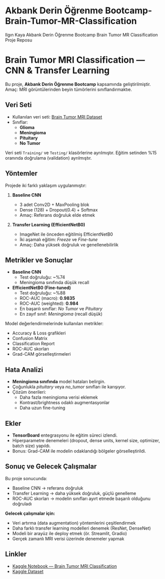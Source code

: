 # Akbank Derin Öğrenme Bootcamp-Brain-Tumor-MR-Classification
Ilgın Kaya Akbank Derin Öğrenme Bootcamp Brain Tumor MR Classification Proje Reposu
# Brain Tumor MRI Classification — CNN & Transfer Learning

Bu proje, **Akbank Derin Öğrenme Bootcamp** kapsamında geliştirilmiştir.  
Amaç: MRI görüntülerinden beyin tümörlerini sınıflandırmaktıe.  

## Veri Seti
- Kullanılan veri seti: [Brain Tumor MRI Dataset](https://www.kaggle.com/datasets)  
- Sınıflar:
  - **Glioma**
  - **Meningioma**
  - **Pituitary**
  - **No Tumor**

Veri seti `Training/` ve `Testing/` klasörlerine ayrılmıştır. Eğitim setinden %15 oranında doğrulama (validation) ayrılmıştır.



##  Yöntemler
Projede iki farklı yaklaşım uygulanmıştır:

1. **Baseline CNN**  
   - 3 adet Conv2D + MaxPooling blok  
   - Dense (128) + Dropout(0.4) + Softmax  
   - Amaç: Referans doğruluk elde etmek  

2. **Transfer Learning (EfficientNetB0)**  
   - ImageNet ile önceden eğitilmiş EfficientNetB0  
   - İki aşamalı eğitim: *Freeze* ve *Fine-tune*  
   - Amaç: Daha yüksek doğruluk ve genellenebilirlik  



##  Metrikler ve Sonuçlar
- **Baseline CNN**
  - Test doğruluğu: ~%74  
  - Meningioma sınıfında düşük recall  
- **EfficientNetB0 (Fine-tuned)**
  - Test doğruluğu: ~%88  
  - ROC-AUC (macro): **0.9835**  
  - ROC-AUC (weighted): **0.984**  
  - En başarılı sınıflar: *No Tumor* ve *Pituitary*  
  - En zayıf sınıf: *Meningioma* (recall düşük)  

Model değerlendirmelerinde kullanılan metrikler:
- Accuracy & Loss grafikleri  
- Confusion Matrix  
- Classification Report  
- ROC-AUC skorları  
- Grad-CAM görselleştirmeleri  



##  Hata Analizi
- **Meningioma sınıfında** model hataları belirgin.  
- Çoğunlukla *pituitary* veya *no_tumor* sınıfları ile karışıyor.  
- Çözüm önerileri:  
  - Daha fazla meningioma verisi eklemek  
  - Kontrast/brightness odaklı augmentasyonlar  
  - Daha uzun fine-tuning  



##  Ekler
- **TensorBoard** entegrasyonu ile eğitim süreci izlendi.  
- Hiperparametre denemeleri (dropout, dense units, kernel size, optimizer, batch size) yapıldı.  
- Bonus: Grad-CAM ile modelin odaklandığı bölgeler görselleştirildi.  



##  Sonuç ve Gelecek Çalışmalar
Bu proje sonucunda:  
- Baseline CNN → referans doğruluk  
- Transfer Learning → daha yüksek doğruluk, güçlü genelleme  
- ROC-AUC skorları → modelin sınıfları ayırt etmede başarılı olduğunu doğruladı  

**Gelecek çalışmalar için:**  
- Veri artırma (data augmentation) yöntemlerini çeşitlendirmek  
- Daha farklı transfer learning modelleri denemek (ResNet, DenseNet)  
- Modeli bir arayüz ile deploy etmek (ör. Streamlit, Gradio)  
- Gerçek zamanlı MRI verisi üzerinde denemeler yapmak  



##  Linkler
- [Kaggle Notebook — Brain Tumor MRI Classification](https://www.kaggle.com/code/username/brain-tumor-mri-classification)  
- [Kaggle Dataset](https://www.kaggle.com/datasets)  


